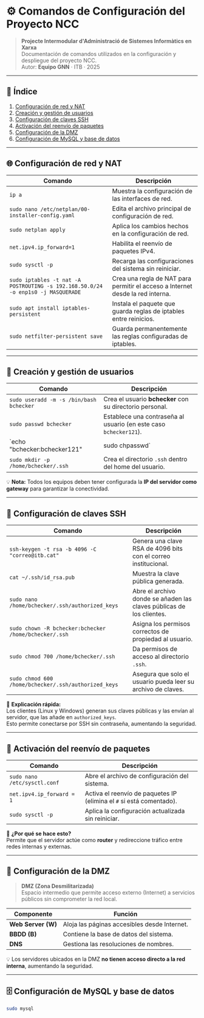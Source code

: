 # ⚙️ Comandos de Configuración del Proyecto NCC

> **Projecte Intermodular d'Administració de Sistemes Informàtics en Xarxa**  
> Documentación de comandos utilizados en la configuración y despliegue del proyecto NCC.  
> Autor: **Equipo GNN** · ITB · 2025  

---

## 📑 Índice

1. [Configuración de red y NAT](#configuración-de-red-y-nat)  
2. [Creación y gestión de usuarios](#creación-y-gestión-de-usuarios)  
3. [Configuración de claves SSH](#configuración-de-claves-ssh)  
4. [Activación del reenvío de paquetes](#activación-del-reenvío-de-paquetes)  
5. [Configuración de la DMZ](#configuración-de-la-dmz)  
6. [Configuración de MySQL y base de datos](#configuración-de-mysql-y-base-de-datos)  

---

## 🌐 Configuración de red y NAT

| Comando | Descripción |
|----------|--------------|
| `ip a` | Muestra la configuración de las interfaces de red. |
| `sudo nano /etc/netplan/00-installer-config.yaml` | Edita el archivo principal de configuración de red. |
| `sudo netplan apply` | Aplica los cambios hechos en la configuración de red. |
| `net.ipv4.ip_forward=1` | Habilita el reenvío de paquetes IPv4. |
| `sudo sysctl -p` | Recarga las configuraciones del sistema sin reiniciar. |
| `sudo iptables -t nat -A POSTROUTING -s 192.168.50.0/24 -o enp1s0 -j MASQUERADE` | Crea una regla de NAT para permitir el acceso a Internet desde la red interna. |
| `sudo apt install iptables-persistent` | Instala el paquete que guarda reglas de iptables entre reinicios. |
| `sudo netfilter-persistent save` | Guarda permanentemente las reglas configuradas de iptables. |

---

## 👥 Creación y gestión de usuarios

| Comando | Descripción |
|----------|--------------|
| `sudo useradd -m -s /bin/bash bchecker` | Crea el usuario **bchecker** con su directorio personal. |
| `sudo passwd bchecker` | Establece una contraseña al usuario (en este caso `bchecker121`). |
| `echo "bchecker:bchecker121" | sudo chpasswd` | Crea el usuario y cambia la contraseña en una sola línea. |
| `sudo mkdir -p /home/bchecker/.ssh` | Crea el directorio `.ssh` dentro del home del usuario. |

💡 **Nota:** Todos los equipos deben tener configurada la **IP del servidor como gateway** para garantizar la conectividad.

---

## 🔐 Configuración de claves SSH

| Comando | Descripción |
|----------|--------------|
| `ssh-keygen -t rsa -b 4096 -C "correo@itb.cat"` | Genera una clave RSA de 4096 bits con el correo institucional. |
| `cat ~/.ssh/id_rsa.pub` | Muestra la clave pública generada. |
| `sudo nano /home/bchecker/.ssh/authorized_keys` | Abre el archivo donde se añaden las claves públicas de los clientes. |
| `sudo chown -R bchecker:bchecker /home/bchecker/.ssh` | Asigna los permisos correctos de propiedad al usuario. |
| `sudo chmod 700 /home/bchecker/.ssh` | Da permisos de acceso al directorio `.ssh`. |
| `sudo chmod 600 /home/bchecker/.ssh/authorized_keys` | Asegura que solo el usuario pueda leer su archivo de claves. |

🔎 **Explicación rápida:**  
Los clientes (Linux y Windows) generan sus claves públicas y las envían al servidor, que las añade en `authorized_keys`.  
Esto permite conectarse por SSH sin contraseña, aumentando la seguridad.

---

## 🚀 Activación del reenvío de paquetes

| Comando | Descripción |
|----------|--------------|
| `sudo nano /etc/sysctl.conf` | Abre el archivo de configuración del sistema. |
| `net.ipv4.ip_forward = 1` | Activa el reenvío de paquetes IP (elimina el `#` si está comentado). |
| `sudo sysctl -p` | Aplica la configuración actualizada sin reiniciar. |

🔁 **¿Por qué se hace esto?**  
Permite que el servidor actúe como **router** y redireccione tráfico entre redes internas y externas.

---

## 🧱 Configuración de la DMZ

> **DMZ (Zona Desmilitarizada)**  
> Espacio intermedio que permite acceso externo (Internet) a servicios públicos sin comprometer la red local.

| Componente | Función |
|-------------|----------|
| **Web Server (W)** | Aloja las páginas accesibles desde Internet. |
| **BBDD (B)** | Contiene la base de datos del sistema. |
| **DNS** | Gestiona las resoluciones de nombres. |

💡 Los servidores ubicados en la DMZ **no tienen acceso directo a la red interna**, aumentando la seguridad.

---

## 🗄️ Configuración de MySQL y base de datos

```bash
sudo mysql

